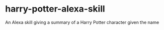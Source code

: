 # harry-potter-alexa-skill
An Alexa skill giving a summary of a Harry Potter character given the name
